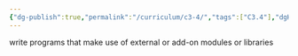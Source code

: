 ```yaml
---
{"dg-publish":true,"permalink":"/curriculum/c3-4/","tags":["C3.4"],"dgHomeLink":false}
---
```


write programs that make use of external or add-on modules or libraries